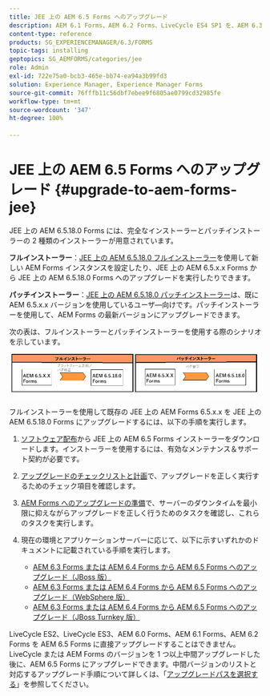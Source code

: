 ```yaml
---
title: JEE 上の AEM 6.5 Forms へのアップグレード
description: AEM 6.1 Forms、AEM 6.2 Forms、LiveCycle ES4 SP1 を、AEM 6.3 Forms に直接アップグレードすることができます。
content-type: reference
products: SG_EXPERIENCEMANAGER/6.3/FORMS
topic-tags: installing
geptopics: SG_AEMFORMS/categories/jee
role: Admin
exl-id: 722e75a0-bcb3-465e-bb74-ea94a3b99fd3
solution: Experience Manager, Experience Manager Forms
source-git-commit: 76fffb11c56dbf7ebee9f6805ae0799cd32985fe
workflow-type: tm+mt
source-wordcount: '347'
ht-degree: 100%

---
```


# JEE 上の AEM 6.5 Forms へのアップグレード {#upgrade-to-aem-forms-jee}

JEE 上の AEM 6.5.18.0 Forms には、完全なインストーラーとパッチインストーラーの 2 種類のインストーラーが用意されています。

**フルインストーラー**：[JEE 上の AEM 6.5.18.0 フルインストーラー](https://experienceleague.adobe.com/docs/experience-manager-release-information/aem-release-updates/forms-updates/aem-forms-releases.html?lang=ja)を使用して新しい AEM Forms インスタンスを設定したり、JEE 上の AEM 6.5.x.x Forms から JEE 上の AEM 6.5.18.0 Forms へのアップグレードを実行したりできます。

**パッチインストーラー**：[JEE 上の AEM 6.5.18.0 パッチインストーラー](https://experienceleague.adobe.com/docs/experience-manager-release-information/aem-release-updates/forms-updates/aem-forms-releases.html?lang=ja)は、既に AEM 6.5.x.x バージョンを使用しているユーザ―向けです。パッチインストーラーを使用して、AEM Forms の最新バージョンにアップグレードできます。

次の表は、フルインストーラーとパッチインストーラーを使用する際のシナリオを示しています。

![フルインストーラーとパッチインストーラーのシナリオ](assets/full-and-patch-installer.png)

フルインストーラーを使用して既存の JEE 上の AEM Forms 6.5.x.x を JEE 上の AEM 6.5.18.0 Forms にアップグレードするには、以下の手順を実行します。

1. [ソフトウェア配布](https://experience.adobe.com/#/downloads/content/software-distribution/en/aem.html)から JEE 上の AEM 6.5 Forms インストーラーをダウンロードします。インストーラーを使用するには、有効なメンテナンス＆サポート契約が必要です。
1. [アップグレードのチェックリストと計画](https://www.adobe.com/go/learn_aemforms_upgrade_checklist_65_jp)で、アップグレードを正しく実行するためのチェック項目を確認します。
1. [AEM Forms へのアップグレードの準備](https://www.adobe.com/go/learn_aemforms_prepareupgrade_65_jp)で、サーバーのダウンタイムを最小限に抑えながらアップグレードを正しく行うためのタスクを確認し、これらのタスクを実行します。
1. 現在の環境とアプリケーションサーバーに応じて、以下に示すいずれかのドキュメントに記載されている手順を実行します。

   * [AEM 6.3 Forms または AEM 6.4 Forms から AEM 6.5 Forms へのアップグレード（JBoss 版）](https://www.adobe.com/go/learn_aemforms_upgradeJBoss_65_jp)
   * [AEM 6.3 Forms または AEM 6.4 Forms から AEM 6.5 Forms へのアップグレード（WebSphere 版）](https://www.adobe.com/go/learn_aemforms_upgradeWebSphere_65_jp)
   * [AEM 6.3 Forms または AEM 6.4 Forms から AEM 6.5 Forms へのアップグレード（JBoss Turnkey 版）](https://www.adobe.com/go/learn_aemforms_upgradeTurnkey_65_jp)

LiveCycle ES2、LiveCycle ES3、AEM 6.0 Forms、AEM 6.1 Forms、AEM 6.2 Forms を AEM 6.5 Forms に直接アップグレードすることはできません。LiveCycle または AEM Forms のバージョンを 1 つ以上中間アップグレードした後に、AEM 6.5 Forms にアップグレードできます。中間バージョンのリストと対応するアップグレード手順について詳しくは、「[アップグレードパスを選択する](upgrade.md)」を参照してください。
